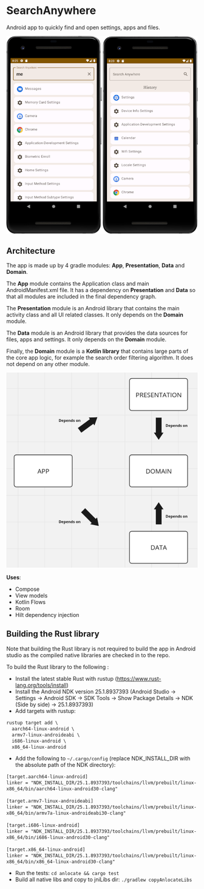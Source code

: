 # SearchAnywhere

Android app to quickly find and open settings, apps and files.

![app screenshot](screenshot.png)

## Architecture

The app is made up by 4 gradle modules: **App**, **Presentation**, **Data** and **Domain**.

The **App** module contains the Application class and main AndroidManifest.xml file.
It has a dependency on **Presentation** and **Data** so that all modules are included in the final 
dependency graph.

The **Presentation** module is an Android library that contains the main activity class and all
UI related classes. It only depends on the **Domain** module.

The **Data** module is an Android library that provides the data sources for files, apps and settings.
It only depends on the **Domain** module.

Finally, the **Domain** module is a **Kotlin library** that contains large parts of the core app 
logic, for example the search order filtering algorithm. It does not depend on any other module.

![app architecture diagram](structure.png)

__Uses__:

* Compose
* View models
* Kotlin Flows
* Room
* Hilt dependency injection

## Building the Rust library

Note that building the Rust library is not required to build the app in Android studio as the
compiled native libraries are checked in to the repo.

To build the Rust library to the following :

* Install the latest stable Rust with rustup (https://www.rust-lang.org/tools/install)
* Install the Android NDK version 25.1.8937393 (Android Studio -> Settings -> Android SDK -> SDK
  Tools -> Show Package Details -> NDK (Side by side) -> 25.1.8937393)
* Add targets with rustup:

```
rustup target add \
  aarch64-linux-android \
  armv7-linux-androideabi \
  i686-linux-android \
  x86_64-linux-android
```

* Add the following to `~/.cargo/config` (replace NDK_INSTALL_DIR with the absolute path of the NDK
  directory):

```
[target.aarch64-linux-android]
linker = "NDK_INSTALL_DIR/25.1.8937393/toolchains/llvm/prebuilt/linux-x86_64/bin/aarch64-linux-android30-clang"

[target.armv7-linux-androideabi]
linker = "NDK_INSTALL_DIR/25.1.8937393/toolchains/llvm/prebuilt/linux-x86_64/bin/armv7a-linux-androideabi30-clang"

[target.i686-linux-android]
linker = "NDK_INSTALL_DIR/25.1.8937393/toolchains/llvm/prebuilt/linux-x86_64/bin/i686-linux-android30-clang"

[target.x86_64-linux-android]
linker = "NDK_INSTALL_DIR/25.1.8937393/toolchains/llvm/prebuilt/linux-x86_64/bin/x86_64-linux-android30-clang"
```

* Run the tests: `cd anlocate && cargo test`
* Build all native libs and copy to jniLibs dir: `./gradlew copyAnlocateLibs`
